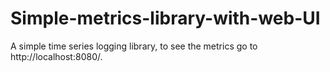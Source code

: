 # Simple-metrics-library-with-web-UI
A simple time series logging library, to see the metrics go to http://localhost:8080/.
